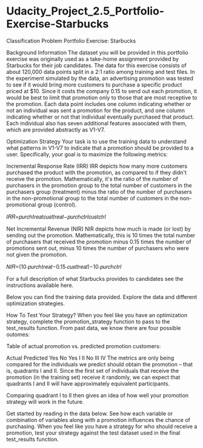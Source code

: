# Udacity_Project_2.5_Portfolio-Exercise-Starbucks
Classification Problem
Portfolio Exercise: Starbucks



Background Information
The dataset you will be provided in this portfolio exercise was originally used as a take-home assignment provided by Starbucks for their job candidates. The data for this exercise consists of about 120,000 data points split in a 2:1 ratio among training and test files. In the experiment simulated by the data, an advertising promotion was tested to see if it would bring more customers to purchase a specific product priced at $10. Since it costs the company 0.15 to send out each promotion, it would be best to limit that promotion only to those that are most receptive to the promotion. Each data point includes one column indicating whether or not an individual was sent a promotion for the product, and one column indicating whether or not that individual eventually purchased that product. Each individual also has seven additional features associated with them, which are provided abstractly as V1-V7.

Optimization Strategy
Your task is to use the training data to understand what patterns in V1-V7 to indicate that a promotion should be provided to a user. Specifically, your goal is to maximize the following metrics:

Incremental Response Rate (IRR)
IRR depicts how many more customers purchased the product with the promotion, as compared to if they didn't receive the promotion. Mathematically, it's the ratio of the number of purchasers in the promotion group to the total number of customers in the purchasers group (treatment) minus the ratio of the number of purchasers in the non-promotional group to the total number of customers in the non-promotional group (control).

𝐼𝑅𝑅=𝑝𝑢𝑟𝑐ℎ𝑡𝑟𝑒𝑎𝑡𝑐𝑢𝑠𝑡𝑡𝑟𝑒𝑎𝑡−𝑝𝑢𝑟𝑐ℎ𝑐𝑡𝑟𝑙𝑐𝑢𝑠𝑡𝑐𝑡𝑟𝑙
 
Net Incremental Revenue (NIR)
NIR depicts how much is made (or lost) by sending out the promotion. Mathematically, this is 10 times the total number of purchasers that received the promotion minus 0.15 times the number of promotions sent out, minus 10 times the number of purchasers who were not given the promotion.

𝑁𝐼𝑅=(10⋅𝑝𝑢𝑟𝑐ℎ𝑡𝑟𝑒𝑎𝑡−0.15⋅𝑐𝑢𝑠𝑡𝑡𝑟𝑒𝑎𝑡)−10⋅𝑝𝑢𝑟𝑐ℎ𝑐𝑡𝑟𝑙
 
For a full description of what Starbucks provides to candidates see the instructions available here.

Below you can find the training data provided. Explore the data and different optimization strategies.

How To Test Your Strategy?
When you feel like you have an optimization strategy, complete the promotion_strategy function to pass to the test_results function.
From past data, we know there are four possible outomes:

Table of actual promotion vs. predicted promotion customers:

Actual
Predicted	Yes	No
Yes	I	II
No	III	IV
The metrics are only being compared for the individuals we predict should obtain the promotion – that is, quadrants I and II. Since the first set of individuals that receive the promotion (in the training set) receive it randomly, we can expect that quadrants I and II will have approximately equivalent participants.

Comparing quadrant I to II then gives an idea of how well your promotion strategy will work in the future.

Get started by reading in the data below. See how each variable or combination of variables along with a promotion influences the chance of purchasing. When you feel like you have a strategy for who should receive a promotion, test your strategy against the test dataset used in the final test_results function.
